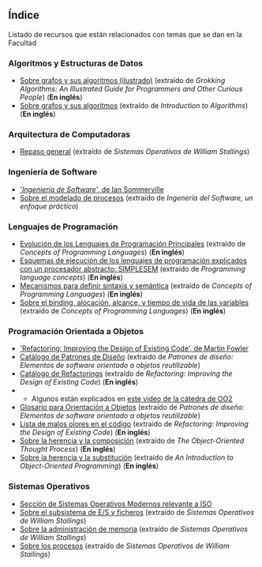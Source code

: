 ## Índice
Listado de recursos que están relacionados con temas que se dan en la Facultad
### Algoritmos y Estructuras de Datos
- [Sobre grafos y sus algoritmos (ilustrado)](./AYED/AYED_grafos_ilustrado.pdf) (extraído de _Grokking Algorithms: An Illustrated Guide for Programmers and Other Curious People_) (**En inglés**)
- [Sobre grafos y sus algoritmos](./AYED/AYED_grafos.pdf) (extraído de _Introduction to Algorithms_) (**En inglés**)
### Arquitectura de Computadoras
- [Repaso general](./AC/AC_stall_pri_par.pdf) (extraído de _Sistemas Operativos de William Stallings_)
### Ingeniería de Software
- ['_Ingeniería de Software_', de Ian Sommerville](https://gc.scalahed.com/recursos/files/r161r/w25469w/ingdelsoftwarelibro9_compressed.pdf)
- [Sobre el modelado de procesos](./ING/ING_modelado_procesos.pdf) (extraído de _Ingenería del Software, un enfoque práctico_)
### Lenguajes de Programación
- [Evolución de los Lenguajes de Programación Principales](./LP/LP_sebesta_lang_evo.pdf) (extraído de _Concepts of Programming Languages_) (**En inglés**)
- [Esquemas de ejecución de los lenguajes de programación explicados con un procesador abstracto: SIMPLESEM](./LP/LP_ghezzi_simplesem.pdf) (extraído de _Programming language concepts_) (**En inglés**)
- [Mecanismos para definir sintaxis y semántica](./LP/LP_sebesta_mecan_descr.pdf) (extraído de _Concepts of Programming Languages_) (**En inglés**)
- [Sobre el binding, alocación, alcance, y tiempo de vida de las variables](./LP/LP_sebesta_bind_scope.pdf) (extraído de _Concepts of Programming Languages_) (**En inglés**)
### Programación Orientada a Objetos
- ['Refactoring: Improving the Design of Existing Code', de Martin Fowler](./OO/OO_fowler_refactoring.pdf)
- [Catálogo de Patrones de Diseño](./OO/OO_cat_patr.pdf) (extraído de _Patrones de diseño: Elementos de software orientado a objetos reutilizable_)
- [Catálogo de Refactorings](./OO/OO_fowler_cat_ref.pdf) (extraído de _Refactoring: Improving the Design of Existing Code_) (**En inglés**)
- - Algunos están explicados en [este video de la cátedra de OO2](https://youtu.be/ESWp_dqmHDU?si=FXgdsWbHSReHIPFV&t=560)
- [Glosario para Orientación a Objetos](./OO/OO_glosario.pdf) (extraído de _Patrones de diseño: Elementos de software orientado a objetos reutilizable_)
- [Lista de malos olores en el código](./OO/OO_beck_fowler_bad_smells.pdf) (extraído de _Refactoring: Improving the Design of Existing Code_) (**En inglés**)
- [Sobre la herencia y la composición](./OO/OO_heren_comp.pdf) (extraído de _The Object-Oriented Thought Process_) (**En inglés**)
- [Sobre la herencia y la substitución](./OO/OO_heren_subst.pdf) (extraído de _An Introduction to Object-Oriented Programming_) (**En inglés**)
### Sistemas Operativos
- [Sección de Sistemas Operativos Modernos relevante a ISO](./SO/SO_sist_op_moder.pdf)
- [Sobre el subsistema de E/S y ficheros](./SO/SO_es_fich.pdf) (extraído de _Sistemas Operativos de William Stallings_)
- [Sobre la administración de memoria](./SO/SO_stall_mem.pdf) (extraído de _Sistemas Operativos de William Stallings_)
- [Sobre los procesos](./SO/SO_stall_proc.pdf) (extraído de _Sistemas Operativos de William Stallings_)
